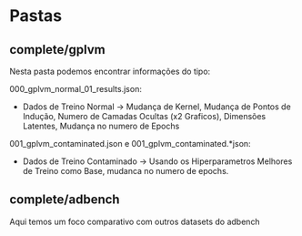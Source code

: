 # Pastas
## complete/gplvm
Nesta pasta podemos encontrar informações do tipo:

000_gplvm_normal_01_results.json:

- Dados de Treino Normal -> Mudança de Kernel, Mudança de Pontos de Indução, Numero de Camadas Ocultas (x2 Graficos), Dimensões Latentes, Mudança no numero de Epochs

001_gplvm_contaminated.json e 001_gplvm_contaminated.\*json:

- Dados de Treino Contaminado -> Usando os Hiperparametros Melhores de Treino como Base, mudanca no numero de epochs.

## complete/adbench

Aqui temos um foco comparativo com outros datasets do adbench
